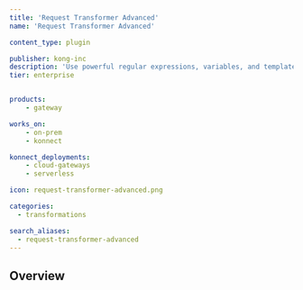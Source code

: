 ```yaml
---
title: 'Request Transformer Advanced'
name: 'Request Transformer Advanced'

content_type: plugin

publisher: kong-inc
description: 'Use powerful regular expressions, variables, and templates to transform API requests'
tier: enterprise


products:
    - gateway

works_on:
    - on-prem
    - konnect

konnect_deployments:
    - cloud-gateways
    - serverless

icon: request-transformer-advanced.png

categories:
  - transformations

search_aliases:
  - request-transformer-advanced
---
```


## Overview
